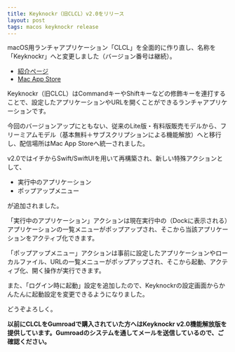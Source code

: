 ```yaml
---
title: Keyknockr（旧CLCL）v2.0をリリース
layout: post
tags: macos keyknockr release
---
```


macOS用ランチャアプリケーション「CLCL」を全面的に作り直し、名称を「Keyknockr」へと変更しました（バージョン番号は継続）。

- [紹介ページ](/mac/keyknockr/)
- [Mac App Store](https://apps.apple.com/jp/app/keyknockr/id6478761835?mt=12)

Keyknockr（旧CLCL）はCommandキーやShiftキーなどの修飾キーを連打することで、設定したアプリケーションやURLを開くことができるランチャアプリケーションです。

今回のバージョンアップにともない、従来のLite版・有料版販売モデルから、フリーミアムモデル（基本無料＋サブスクリプションによる機能解放）へと移行し、配信場所はMac App Storeへ統一されました。

v2.0ではイチからSwift/SwiftUIを用いて再構築され、新しい特殊アクションとして、

- 実行中のアプリケーション
- ポップアップメニュー

が追加されました。

「実行中のアプリケーション」アクションは現在実行中の（Dockに表示される）アプリケーションの一覧メニューがポップアップされ、そこから当該アプリケーションをアクティブ化できます。

「ポップアップメニュー」アクションは事前に設定したアプリケーションやローカルファイル、URLの一覧メニューがポップアップされ、そこから起動、アクティブ化、開く操作が実行できます。

また、「ログイン時に起動」設定を追加したので、Keyknockrの設定画面からかんたんに起動設定を変更できるようになりました。

どうぞよろしく。

**以前にCLCLをGumroadで購入されていた方へはKeyknockr v2.0機能解放版を提供しています。Gumroadのシステムを通してメールを送信しているので、ご確認ください。**